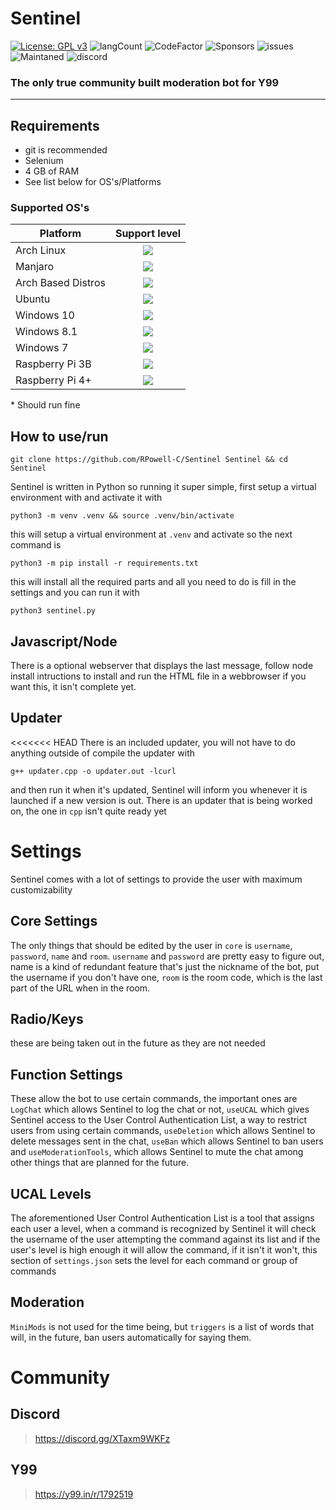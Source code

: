 # Sentinel


[![License: GPL v3](https://img.shields.io/badge/License-GPLv3-blue.svg)](https://www.gnu.org/licenses/gpl-3.0) ![langCount](https://img.shields.io/github/languages/count/RPowell-C/Sentinel) ![CodeFactor](https://www.codefactor.io/repository/github/rpowell-c/sentinel/badge) ![Sponsors](https://img.shields.io/github/sponsors/rpowell-c) ![issues](https://img.shields.io/github/issues/rpowell-c/sentinel) ![Maintaned](https://img.shields.io/maintenance/Yes/2024) ![discord](https://img.shields.io/discord/1145527579126808576)
### The only true community built moderation bot for Y99

---

## Requirements
* git is recommended 
* Selenium
* 4 GB of RAM
* See list below for OS's/Platforms
### Supported OS's
| Platform | Support level |
| -- | :---: |
| Arch Linux| ![](https://img.shields.io/badge/Fully_Supported-gree) |
| Manjaro | ![](https://img.shields.io/badge/Fully_Supported-gree) | 
| Arch Based Distros | ![](https://img.shields.io/badge/Supported-green) | 
| Ubuntu | ![](https://img.shields.io/badge/Untested*-f9ff12) |
| Windows 10 | ![](https://img.shields.io/badge/No_Support-None_Planned-c41616) |
| Windows 8.1 | ![](https://img.shields.io/badge/No_Support-None_Planned-c41616) |
| Windows 7 | ![](https://img.shields.io/badge/No_Support-None_Planned-c41616)
| Raspberry Pi 3B | ![](https://img.shields.io/badge/No_Support-Planned-orange) |
| Raspberry Pi 4+ | ![](https://img.shields.io/badge/Untested*-f9ff12) |

\* Should run fine

## How to use/run
```
git clone https://github.com/RPowell-C/Sentinel Sentinel && cd Sentinel
```

Sentinel is written in Python so running it super simple, first setup a virtual environment with and activate it with

```
python3 -m venv .venv && source .venv/bin/activate
```
this will setup a virtual environment at `.venv` and activate so the next command is

``` 
python3 -m pip install -r requirements.txt
```

this will install all the required parts and all you need to do is fill in the settings and you can run it with

```
python3 sentinel.py
```
## Javascript/Node
There is a optional webserver that displays the last message, follow node install intructions to install and run the HTML file in a webbrowser if you want this, it isn't complete yet.
## Updater
<<<<<<< HEAD
There is an included updater, you will not have to do anything outside of compile the updater with 
```
g++ updater.cpp -o updater.out -lcurl
```
and then run it when it's updated, Sentinel will inform you whenever it is launched if a new version is out.
There is an updater that is being worked on, the one in `cpp` isn't quite ready yet

# Settings
Sentinel comes with a lot of settings to provide the user with maximum customizability 
## Core Settings
The only things that should be edited by the user in `core` is `username`, `password`, `name` and `room`.
`username` and `password` are pretty easy to figure out, name is a kind of redundant feature that's just the nickname of the bot, put the username if you don't have one, `room` is the room code, which is the last part of the URL when in the room.
## Radio/Keys
these are being taken out in the future as they are not needed
## Function Settings
These allow the bot to use certain commands, the important ones are `LogChat` which allows Sentinel to log the chat or not, `useUCAL` which gives Sentinel access to the User Control Authentication List, a way to restrict users from using certain commands, `useDeletion` which allows Sentinel to delete messages sent in the chat, `useBan` which allows Sentinel to ban users and `useModerationTools`, which allows Sentinel to mute the chat among other things that are planned for the future.
## UCAL Levels
The aforementioned User Control Authentication List is a tool that assigns each user a level, when a command is recognized by Sentinel it will check the username of the user attempting the command against its list and if the user's level is high enough it will allow the command, if it isn't it won't, this section of `settings.json` sets the level for each command or group of commands
## Moderation
`MiniMods` is not used for the time being, but `triggers` is a list of words that will, in the future, ban users automatically for saying them.

# Community
## Discord
> https://discord.gg/XTaxm9WKFz
## Y99
> https://y99.in/r/1792519
